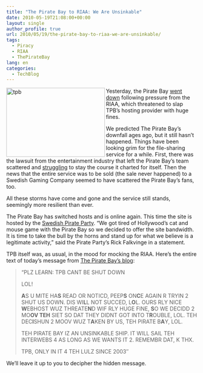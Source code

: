 ```yaml
---
title: "The Pirate Bay to RIAA: We Are Unsinkable"
date: 2010-05-19T21:08:00+00:00
layout: single
author_profile: true
url: 2010/05/19/the-pirate-bay-to-riaa-we-are-unsinkable/
tags:
  - Piracy
  - RIAA
  - ThePirateBay
lang: en
categories: 
  - TechBlog
---
```

[<img title="tpb" border="0" alt="tpb" align="left" src="http://lh4.ggpht.com/_vaUVXcmC3OI/S_RMRwHMd9I/AAAAAAAACRE/oVQlTX0QcrI/tpb_thumb%5B2%5D.jpg?imgmax=800" width="260" height="182" />](http://lh4.ggpht.com/_vaUVXcmC3OI/S_RMPZZmdFI/AAAAAAAACRA/ncH8aHHVIH0/s1600-h/tpb%5B4%5D.jpg) Yesterday, the Pirate Bay [went down](http://torrentfreak.com/the-pirate-bay-goes-down-following-legal-pressure-100517/) following pressure from the RIAA, which threatened to slap TPB’s hosting provider with huge fines. 

We predicted The Pirate Bay’s downfall ages ago, but it still hasn’t happened. Things have been looking grim for the file-sharing service for a while. First, there was the lawsuit from the entertainment industry that left the Pirate Bay’s team scattered and [struggling](http://thepiratebay.org/blog/151) to stay the course it charted for itself. Then the news that the entire service was to be sold (the sale never happened) to a Swedish Gaming Company seemed to have scattered the Pirate Bay’s fans, too. 

All these storms have come and gone and the service still stands, seemingly more resilient than ever. 

The Pirate Bay has switched hosts and is online again. This time the site is hosted by the [Swedish Pirate Party](http://torrentfreak.com/the-pirate-party-becomes-the-pirate-bays-new-host-100518/). “We got tired of Hollywood’s cat and mouse game with the Pirate Bay so we decided to offer the site bandwidth. It is time to take the bull by the horns and stand up for what we believe is a legitimate activity,” said the Pirate Party’s Rick Falkvinge in a statement. 

TPB itself was, as usual, in the mood for mocking the RIAA. Here’s the entire text of today’s message from [The Pirate Bay’s blog](http://thepiratebay.org/blog/179): 

> “PLZ LEARN: TPB CANT BE SHUT DOWN 
> 
> LOL! 
> 
> **A**S U MITE HA**S** READ OR NOTICD, PEEP**S** ON**C**E AGAIN R TRYIN 2 SHUT US DOWN. DIS WI**L**L NOT SUCCED, L**O**L. OURS RLY NICE **W**EBHOST WUZ THREATE**N**D WIF RLY HUGE FINE, **S**O WE DECIDD 2 MO**OV TEH** SIET SO DAT THEY DIDNT GOT INTO T**R**OUBLE, LOL. TEH DEC**I**SHUN 2 MOOV WUZ T**A**KEN BY US, TEH PIRATE B**A**Y, LOL. 
> 
> TEH PIRATE BAY IZ AN UNSINKABLE SHIP. IT WILL SAIL TEH INTERWEBS 4 AS LONG AS WE WANTS IT 2. REMEMBR DAT, K THX. 
> 
> TPB, ONLY IN IT 4 TEH LULZ SINCE 2003″

We’ll leave it up to you to decipher the hidden message.